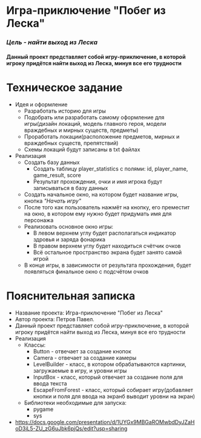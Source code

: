 # **Игра-приключение "Побег из Леска"**
### *Цель - найти выход из Леска*
#### Данный проект представляет собой игру-приключение, в которой игроку придётся найти выход из Леска, минуя все его трудности
# **Техническое задание**
* Идея и оформление
    + Разработать историю для игры
    + Подобрать или разработать самому оформление для игры(дизайн локаций, модель главного героя, модели враждебных и мирных существ, предметы)
    + Проработать локации(расположение предметов, мирных и враждебных существ, препятствий)
    + Схемы локаций будут записаны в txt файлах
* Реализация
    + Создать базу данных
      - Создать таблицу player_statistics с полями: id, player_name, game_result, score
      - Результат прохождения, очки и имя игрока будут записываться в базу данных
    + Создать начальное окно, на котором будет название игры, кнопка _"Начать игру"_
    + После того как пользователь нажмёт на кнопку, его преместит на окно, в котором ему нужно будет придумать имя для персонажа
    + Реализовать основное окно игры:
      - В левом верхнем углу будет располагаться индикатор здровья и заряда фонарика
      - В правом верхнем углу будет находиться счётчик очков
      - Всё остальное пространство экрана будет занято самой игрой
    + В конце игры, в зависимости от результата прохождения, будет появляться финальное окно с подсчётом очков
# **Пояснительная записка**
* Название проекта: Игра-приключение "Побег из Леска"
* Автор проекта: Петров Павел.
* Данный проект представляет собой игру-приключение, в которой игроку придётся найти выход из Леска, минуя все его трудности
* Реализация
    + Классы:
      - Button - отвечает за создание кнопок
      - Camera - отвечает за создание камеры
      - LevelBuilder - класс, в котором обрабатываются картинки, загружаемые в игру, и уровни игры
      - InputBox - класс, который отвечает за создание поля для ввода текста
      - EscapeFromForest - класс, который собирает игру(добавляет кнопки и поля для ввода на экранб выводит уровни на экран)
    + Библиотеки необходимые для запуска:
      - pygame
      - sys
* https://docs.google.com/presentation/d/1UYGx9MBGaROMwbdDyJZaHoD3iL5-ZU_zG6uJbk6pjQs/edit?usp=sharing
        
